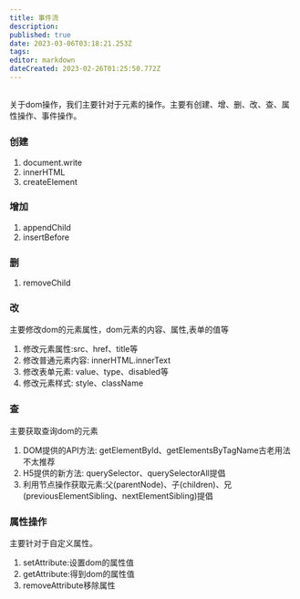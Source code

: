 ```yaml
---
title: 事件流
description: 
published: true
date: 2023-03-06T03:18:21.253Z
tags: 
editor: markdown
dateCreated: 2023-02-26T01:25:50.772Z
---
```


## 

关于dom操作，我们主要针对于元素的操作。主要有创建、增、删、改、查、属性操作、事件操作。

### **创建**

1. document.write
2. innerHTML
3. createElement

### **增加**

1. appendChild
2. insertBefore

### **删**

1. removeChild

### **改**

主要修改dom的元素属性，dom元素的内容、属性,表单的值等

1. 修改元素属性:src、href、title等
2. 修改普通元素内容: innerHTML.innerText
3. 修改表单元素: value、type、disabled等
4. 修改元素样式: style、className

### **查**

主要获取查询dom的元素

1. DOM提供的API方法: getElementByld、getElementsByTagName古老用法不太推荐
2. H5提供的新方法: querySelector、querySelectorAll提倡
3. 利用节点操作获取元素:父(parentNode)、子(children)、兄(previousElementSibling、nextElementSibling)提倡

### **属性操作**

主要针对于自定义属性。

1. setAttribute:设置dom的属性值
2. getAttribute:得到dom的属性值
3. removeAttribute移除属性